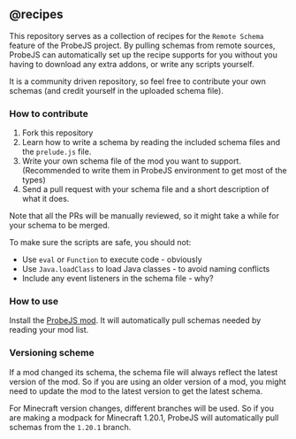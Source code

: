 ## @recipes

This repository serves as a collection of recipes for the `Remote Schema` feature of the ProbeJS project. By pulling schemas from remote sources, ProbeJS can automatically set up the recipe supports for you without you having to download any extra addons, or write any scripts yourself.

It is a community driven repository, so feel free to contribute your own schemas (and credit yourself in the uploaded schema file).

### How to contribute

1. Fork this repository
2. Learn how to write a schema by reading the included schema files and the `prelude.js` file.
3. Write your own schema file of the mod you want to support. (Recommended to write them in ProbeJS environment to get most of the types)
4. Send a pull request with your schema file and a short description of what it does.

Note that all the PRs will be manually reviewed, so it might take a while for your schema to be merged.

To make sure the scripts are safe, you should not:

- Use `eval` or `Function` to execute code - obviously
- Use `Java.loadClass` to load Java classes - to avoid naming conflicts
- Include any event listeners in the schema file - why?

### How to use

Install the [ProbeJS mod](https://www.curseforge.com/minecraft/mc-mods/probejs). It will automatically pull schemas needed by reading your mod list.

### Versioning scheme

If a mod changed its schema, the schema file will always reflect the latest version of the mod. So if you are using an older version of a mod, you might need to update the mod to the latest version to get the latest schema.

For Minecraft version changes, different branches will be used. So if you are making a modpack for Minecraft 1.20.1, ProbeJS will automatically pull schemas from the `1.20.1` branch.